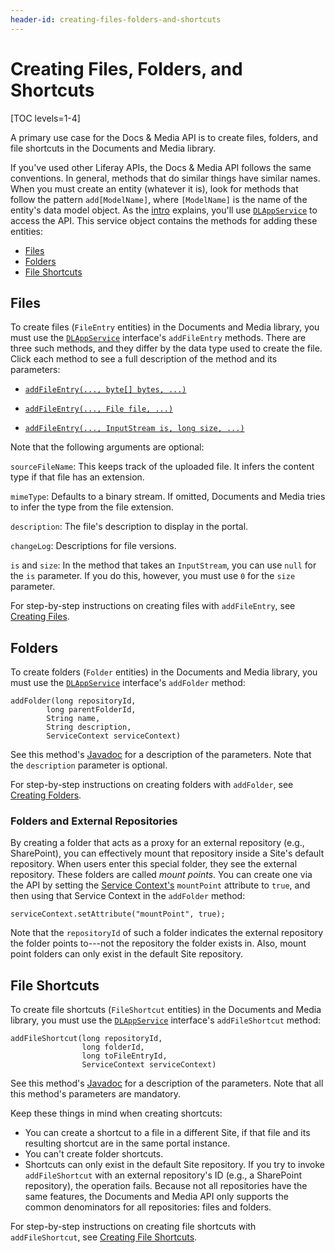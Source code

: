 ```yaml
---
header-id: creating-files-folders-and-shortcuts
---
```


# Creating Files, Folders, and Shortcuts

[TOC levels=1-4]

A primary use case for the Docs &amp; Media API is to create files, folders, and 
file shortcuts in the Documents and Media library. 

If you've used other Liferay APIs, the Docs &amp; Media API follows the same 
conventions. In general, methods that do similar things have similar names. When 
you must create an entity (whatever it is), look for methods that follow the 
pattern `add[ModelName]`, where `[ModelName]` is the name of the entity's data 
model object. As the 
[intro](/docs/7-2/frameworks/-/knowledge_base/f/documents-and-media-api)
explains, you'll use 
[`DLAppService`](@platform-ref@/7.2-latest/javadocs/portal-kernel/com/liferay/document/library/kernel/service/DLAppService.html) 
to access the API. This service object contains the methods for adding these 
entities: 

-   [Files](#files)
-   [Folders](#folders)
-   [File Shortcuts](#file-shortcuts)

## Files

To create files (`FileEntry` entities) in the Documents and Media library, you 
must use the 
[`DLAppService`](@platform-ref@/7.2-latest/javadocs/portal-kernel/com/liferay/document/library/kernel/service/DLAppService.html) 
interface's `addFileEntry` methods. There are three such methods, and they 
differ by the data type used to create the file. Click each method to see a 
full description of the method and its parameters: 

-   [`addFileEntry(..., byte[] bytes, ...)`](@platform-ref@/7.2-latest/javadocs/portal-kernel/com/liferay/document/library/kernel/service/DLAppService.html#addFileEntry-long-long-java.lang.String-java.lang.String-java.lang.String-java.lang.String-java.lang.String-byte:A-com.liferay.portal.kernel.service.ServiceContext-) 

-   [`addFileEntry(..., File file, ...)`](@platform-ref@/7.2-latest/javadocs/portal-kernel/com/liferay/document/library/kernel/service/DLAppService.html#addFileEntry-long-long-java.lang.String-java.lang.String-java.lang.String-java.lang.String-java.lang.String-java.io.File-com.liferay.portal.kernel.service.ServiceContext-)

-   [`addFileEntry(..., InputStream is, long size, ...)`](@platform-ref@/7.2-latest/javadocs/portal-kernel/com/liferay/document/library/kernel/service/DLAppService.html#addFileEntry-long-long-java.lang.String-java.lang.String-java.lang.String-java.lang.String-java.lang.String-java.io.InputStream-long-com.liferay.portal.kernel.service.ServiceContext-)

Note that the following arguments are optional: 

`sourceFileName`: This keeps track of the uploaded file. It infers the content 
type if that file has an extension. 

`mimeType`: Defaults to a binary stream. If omitted, Documents and Media tries 
to infer the type from the file extension. 

`description`: The file's description to display in the portal. 

`changeLog`: Descriptions for file versions. 

`is` and `size`: In the method that takes an `InputStream`, you can use `null` 
for the `is` parameter. If you do this, however, you must use `0` for the `size` 
parameter. 

For step-by-step instructions on creating files with `addFileEntry`, see 
[Creating Files](/docs/7-2/frameworks/-/knowledge_base/f/creating-files). 

## Folders

To create folders (`Folder` entities) in the Documents and Media library, you 
must use the 
[`DLAppService`](@platform-ref@/7.2-latest/javadocs/portal-kernel/com/liferay/document/library/kernel/service/DLAppService.html) 
interface's `addFolder` method: 

    addFolder(long repositoryId, 
            long parentFolderId, 
            String name, 
            String description, 
            ServiceContext serviceContext)

See this method's 
[Javadoc](@platform-ref@/7.2-latest/javadocs/portal-kernel/com/liferay/document/library/kernel/service/DLAppService.html#addFolder-long-long-java.lang.String-java.lang.String-com.liferay.portal.kernel.service.ServiceContext-) 
for a description of the parameters. Note that the `description` parameter is 
optional. 

For step-by-step instructions on creating folders with `addFolder`, see 
[Creating Folders](/docs/7-2/frameworks/-/knowledge_base/f/creating-folders). 

### Folders and External Repositories

By creating a folder that acts as a proxy for an external repository (e.g., 
SharePoint), you can effectively mount that repository inside a Site's default 
repository. When users enter this special folder, they see the external 
repository. These folders are called *mount points*. You can create one via the 
API by setting the 
[Service Context's](/docs/7-2/frameworks/-/knowledge_base/f/understanding-servicecontext) 
`mountPoint` attribute to `true`, and then using that Service Context in the 
`addFolder` method: 

    serviceContext.setAttribute("mountPoint", true);

Note that the `repositoryId` of such a folder indicates the external repository 
the folder points to---not the repository the folder exists in. Also, mount 
point folders can only exist in the default Site repository. 

## File Shortcuts

To create file shortcuts (`FileShortcut` entities) in the Documents and Media 
library, you must use the 
[`DLAppService`](@platform-ref@/7.2-latest/javadocs/portal-kernel/com/liferay/document/library/kernel/service/DLAppService.html) 
interface's `addFileShortcut` method: 

    addFileShortcut(long repositoryId, 
                    long folderId, 
                    long toFileEntryId, 
                    ServiceContext serviceContext)

See this method's 
[Javadoc](@platform-ref@/7.2-latest/javadocs/portal-kernel/com/liferay/document/library/kernel/service/DLAppService.html#addFileShortcut-long-long-long-com.liferay.portal.kernel.service.ServiceContext-) 
for a description of the parameters. Note that all this method's parameters are 
mandatory. 

Keep these things in mind when creating shortcuts: 

-   You can create a shortcut to a file in a different Site, if that file and 
    its resulting shortcut are in the same portal instance. 
-   You can't create folder shortcuts. 
-   Shortcuts can only exist in the default Site repository. If you try to 
    invoke `addFileShortcut` with an external repository's ID (e.g., 
    a SharePoint repository), the operation fails. Because not all repositories
    have the same features, the Documents and Media API only supports the
    common denominators for all repositories: files and folders. 

For step-by-step instructions on creating file shortcuts with `addFileShortcut`, 
see 
[Creating File Shortcuts](/docs/7-2/frameworks/-/knowledge_base/f/creating-file-shortcuts). 
